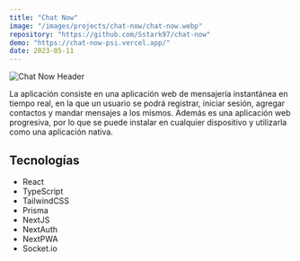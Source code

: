 ```yaml
---
title: "Chat Now"
image: "/images/projects/chat-now/chat-now.webp"
repository: "https://github.com/Sstark97/chat-now"
demo: "https://chat-now-psi.vercel.app/"
date: 2023-05-11
---
```


![Chat Now Header](/images/projects/chat-now/chat-now-banner.webp)

La aplicación consiste en una aplicación web de mensajería instantánea en tiempo real, en la que un usuario se podrá 
registrar, iniciar sesión, agregar contactos y mandar mensajes a los mismos.
Además es una aplicación web progresiva, por lo que se puede instalar en cualquier dispositivo y utilizarla como una
aplicación nativa.

## Tecnologías
- React
- TypeScript
- TailwindCSS
- Prisma
- NextJS
- NextAuth
- NextPWA
- Socket.io